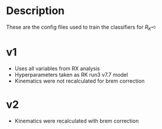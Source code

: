 # Description

These are the config files used to train the classifiers for $R_{K^{*0}}$

# v1

- Uses all variables from RX analysis
- Hyperparameters taken as RK run3 v7.7 model
- Kinematics were not recalculated for brem correction

# v2

- Kinematics were recalculated with brem correction
